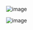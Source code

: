 ![image](https://github.com/anaserrami/ListView_Implementation_applicatiponMobile/assets/103589151/43bd7a2a-6a8f-479b-ba7a-7494d56e8bef)

![image](https://github.com/anaserrami/ListView_Implementation_applicatiponMobile/assets/103589151/88f7354c-b8be-4448-8eb7-abeb96ec878e)
